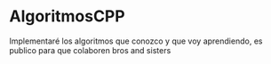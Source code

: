 # AlgoritmosCPP
Implementaré los algoritmos que conozco y que voy aprendiendo, es publico para que colaboren bros and sisters
